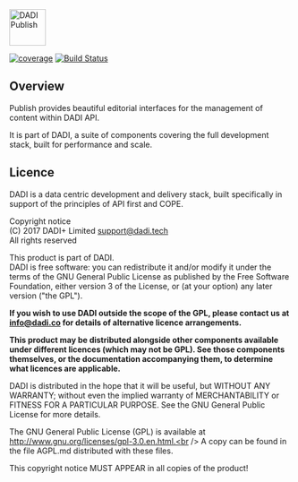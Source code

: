 <img src="https://dadi.tech/assets/products/dadi-publish-full.png" alt="DADI Publish" height="65"/>

[![coverage](https://img.shields.io/badge/coverage-7%25-red.svg?style=flat?style=flat-square)](https://github.com/dadi/publish)
[![Build Status](https://travis-ci.org/dadi/publish.svg?branch=master)](https://travis-ci.org/dadi/publish)

## Overview

Publish provides beautiful editorial interfaces for the management of content within DADI API.

It is part of DADI, a suite of components covering the full development stack, built for performance and scale.

## Licence

DADI is a data centric development and delivery stack, built specifically in support of the principles of API first and COPE.

Copyright notice<br />
(C) 2017 DADI+ Limited <support@dadi.tech><br />
All rights reserved

This product is part of DADI.<br />
DADI is free software: you can redistribute it and/or modify
it under the terms of the GNU General Public License as published by
the Free Software Foundation, either version 3 of the License, or
(at your option) any later version ("the GPL").

**If you wish to use DADI outside the scope of the GPL, please
contact us at info@dadi.co for details of alternative licence
arrangements.**

**This product may be distributed alongside other components
available under different licences (which may not be GPL). See
those components themselves, or the documentation accompanying
them, to determine what licences are applicable.**

DADI is distributed in the hope that it will be useful,
but WITHOUT ANY WARRANTY; without even the implied warranty of
MERCHANTABILITY or FITNESS FOR A PARTICULAR PURPOSE.  See the
GNU General Public License for more details.

The GNU General Public License (GPL) is available at
http://www.gnu.org/licenses/gpl-3.0.en.html.<br />
A copy can be found in the file AGPL.md distributed with
these files.

This copyright notice MUST APPEAR in all copies of the product!
